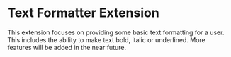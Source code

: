 # Text Formatter Extension

This extension focuses on providing some basic text formatting for a user. This includes the ability to make text bold, 
italic or underlined. More features will be added in the near future.